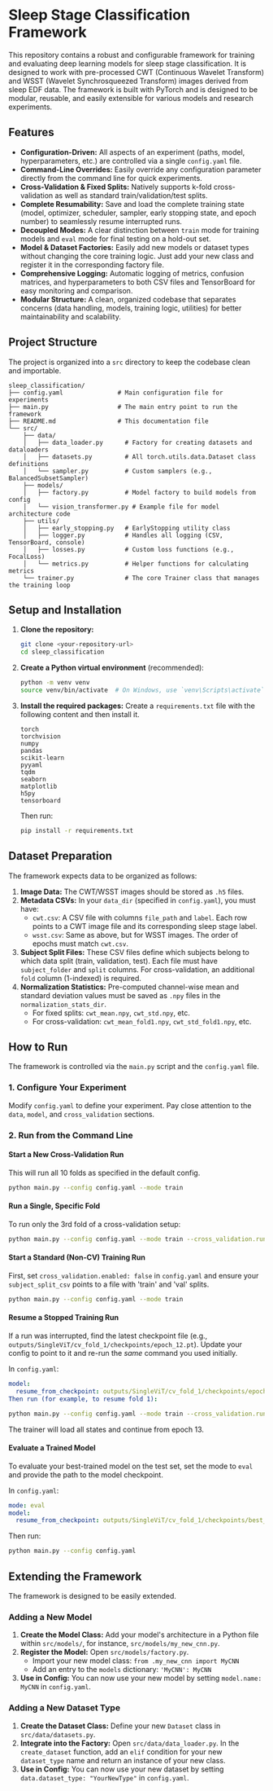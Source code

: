 # Sleep Stage Classification Framework

This repository contains a robust and configurable framework for training and evaluating deep learning models for sleep stage classification. It is designed to work with pre-processed CWT (Continuous Wavelet Transform) and WSST (Wavelet Synchrosqueezed Transform) images derived from sleep EDF data. The framework is built with PyTorch and is designed to be modular, reusable, and easily extensible for various models and research experiments.

## Features

-   **Configuration-Driven:** All aspects of an experiment (paths, model, hyperparameters, etc.) are controlled via a single `config.yaml` file.
-   **Command-Line Overrides:** Easily override any configuration parameter directly from the command line for quick experiments.
-   **Cross-Validation & Fixed Splits:** Natively supports k-fold cross-validation as well as standard train/validation/test splits.
-   **Complete Resumability:** Save and load the complete training state (model, optimizer, scheduler, sampler, early stopping state, and epoch number) to seamlessly resume interrupted runs.
-   **Decoupled Modes:** A clear distinction between `train` mode for training models and `eval` mode for final testing on a hold-out set.
-   **Model & Dataset Factories:** Easily add new models or dataset types without changing the core training logic. Just add your new class and register it in the corresponding factory file.
-   **Comprehensive Logging:** Automatic logging of metrics, confusion matrices, and hyperparameters to both CSV files and TensorBoard for easy monitoring and comparison.
-   **Modular Structure:** A clean, organized codebase that separates concerns (data handling, models, training logic, utilities) for better maintainability and scalability.

## Project Structure

The project is organized into a `src` directory to keep the codebase clean and importable.

```
sleep_classification/
├── config.yaml               # Main configuration file for experiments
├── main.py                   # The main entry point to run the framework
├── README.md                 # This documentation file
└── src/
    ├── data/
    │   ├── data_loader.py      # Factory for creating datasets and dataloaders
    │   ├── datasets.py         # All torch.utils.data.Dataset class definitions
    │   └── sampler.py          # Custom samplers (e.g., BalancedSubsetSampler)
    ├── models/
    │   ├── factory.py          # Model factory to build models from config
    │   └── vision_transformer.py # Example file for model architecture code
    ├── utils/
    │   ├── early_stopping.py   # EarlyStopping utility class
    │   ├── logger.py           # Handles all logging (CSV, TensorBoard, console)
    │   ├── losses.py           # Custom loss functions (e.g., FocalLoss)
    │   └── metrics.py          # Helper functions for calculating metrics
    └── trainer.py              # The core Trainer class that manages the training loop
```

## Setup and Installation

1.  **Clone the repository:**
    ```bash
    git clone <your-repository-url>
    cd sleep_classification
    ```

2.  **Create a Python virtual environment** (recommended):
    ```bash
    python -m venv venv
    source venv/bin/activate  # On Windows, use `venv\Scripts\activate`
    ```

3.  **Install the required packages:**
    Create a `requirements.txt` file with the following content and then install it.
    ```
    torch
    torchvision
    numpy
    pandas
    scikit-learn
    pyyaml
    tqdm
    seaborn
    matplotlib
    h5py
    tensorboard
    ```
    Then run:
    ```bash
    pip install -r requirements.txt
    ```

## Dataset Preparation

The framework expects data to be organized as follows:

1.  **Image Data:** The CWT/WSST images should be stored as `.h5` files.
2.  **Metadata CSVs:** In your `data_dir` (specified in `config.yaml`), you must have:
    -   `cwt.csv`: A CSV file with columns `file_path` and `label`. Each row points to a CWT image file and its corresponding sleep stage label.
    -   `wsst.csv`: Same as above, but for WSST images. The order of epochs must match `cwt.csv`.
3.  **Subject Split Files:** These CSV files define which subjects belong to which data split (train, validation, test). Each file must have `subject_folder` and `split` columns. For cross-validation, an additional `fold` column (1-indexed) is required.
4.  **Normalization Statistics:** Pre-computed channel-wise mean and standard deviation values must be saved as `.npy` files in the `normalization_stats_dir`.
    -   For fixed splits: `cwt_mean.npy`, `cwt_std.npy`, etc.
    -   For cross-validation: `cwt_mean_fold1.npy`, `cwt_std_fold1.npy`, etc.

## How to Run

The framework is controlled via the `main.py` script and the `config.yaml` file.

### 1. Configure Your Experiment

Modify `config.yaml` to define your experiment. Pay close attention to the `data`, `model`, and `cross_validation` sections.

### 2. Run from the Command Line

#### **Start a New Cross-Validation Run**
This will run all 10 folds as specified in the default config.

```bash
python main.py --config config.yaml --mode train
```

#### **Run a Single, Specific Fold**
To run only the 3rd fold of a cross-validation setup:

```bash
python main.py --config config.yaml --mode train --cross_validation.run_fold 3
```

#### **Start a Standard (Non-CV) Training Run**
First, set `cross_validation.enabled: false` in `config.yaml` and ensure your `subject_split_csv` points to a file with 'train' and 'val' splits.

```bash
python main.py --config config.yaml --mode train
```

#### **Resume a Stopped Training Run**
If a run was interrupted, find the latest checkpoint file (e.g., `outputs/SingleViT/cv_fold_1/checkpoints/epoch_12.pt`). Update your config to point to it and re-run the *same* command you used initially.

In `config.yaml`:
```yaml
model:
  resume_from_checkpoint: outputs/SingleViT/cv_fold_1/checkpoints/epoch_12.pt```
Then run (for example, to resume fold 1):
```
```bash
python main.py --config config.yaml --mode train --cross_validation.run_fold 1
```
The trainer will load all states and continue from epoch 13.

#### **Evaluate a Trained Model**
To evaluate your best-trained model on the test set, set the mode to `eval` and provide the path to the model checkpoint.

In `config.yaml`:
```yaml
mode: eval
model:
  resume_from_checkpoint: outputs/SingleViT/cv_fold_1/checkpoints/best_model.pt
```
Then run:
```bash
python main.py --config config.yaml
```

## Extending the Framework

The framework is designed to be easily extended.

### Adding a New Model

1.  **Create the Model Class:** Add your model's architecture in a Python file within `src/models/`, for instance, `src/models/my_new_cnn.py`.
2.  **Register the Model:** Open `src/models/factory.py`.
    -   Import your new model class: `from .my_new_cnn import MyCNN`
    -   Add an entry to the `models` dictionary: `'MyCNN': MyCNN`
3.  **Use in Config:** You can now use your new model by setting `model.name: MyCNN` in `config.yaml`.

### Adding a New Dataset Type

1.  **Create the Dataset Class:** Define your new `Dataset` class in `src/data/datasets.py`.
2.  **Integrate into the Factory:** Open `src/data/data_loader.py`. In the `create_dataset` function, add an `elif` condition for your new `dataset_type` name and return an instance of your new class.
3.  **Use in Config:** You can now use your new dataset by setting `data.dataset_type: "YourNewType"` in `config.yaml`.
